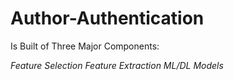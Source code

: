 # Author-Authentication

Is Built of Three Major Components:

*Feature Selection*
*Feature Extraction* 
*ML/DL Models* 
